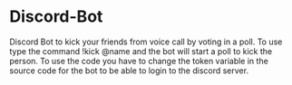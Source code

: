 # Discord-Bot
Discord Bot to kick your friends from voice call by voting in a poll. To use type the command !kick @name and the bot will start a poll to kick the person. To use the code you have to change the token variable in the source code for the bot to be able to login to the discord server.
